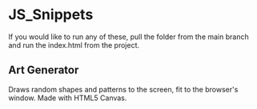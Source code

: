 # JS_Snippets
If you would like to run any of these, pull the folder from the main branch and run the index.html from the project. 

## Art Generator
Draws random shapes and patterns to the screen, fit to the browser's window. Made with HTML5 Canvas.
